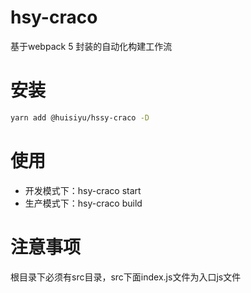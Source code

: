 # hsy-craco
基于webpack 5 封装的自动化构建工作流

# 安装
```bash
yarn add @huisiyu/hssy-craco -D
```

# 使用
- 开发模式下：hsy-craco start
- 生产模式下：hsy-craco build

# 注意事项
根目录下必须有src目录，src下面index.js文件为入口js文件
